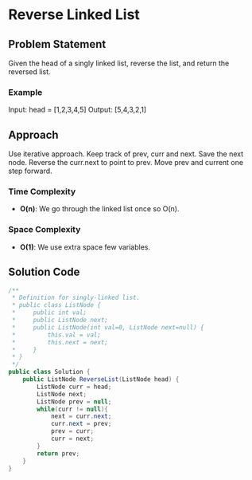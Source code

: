 # Reverse Linked List

## Problem Statement
Given the head of a singly linked list, reverse the list, and return the reversed list.

### Example
Input: head = [1,2,3,4,5] Output: [5,4,3,2,1]

## Approach
Use iterative approach. Keep track of prev, curr and next. Save the next node. Reverse the curr.next to point to prev. Move prev and current one step forward.

### Time Complexity
- **O(n)**: We go through the linked list once so O(n).
### Space Complexity
- **O(1)**: We use extra space few variables.

## Solution Code
```C#
/**
 * Definition for singly-linked list.
 * public class ListNode {
 *     public int val;
 *     public ListNode next;
 *     public ListNode(int val=0, ListNode next=null) {
 *         this.val = val;
 *         this.next = next;
 *     }
 * }
 */
public class Solution {
    public ListNode ReverseList(ListNode head) {
        ListNode curr = head;
        ListNode next;
        ListNode prev = null;
        while(curr != null){
            next = curr.next;
            curr.next = prev;
            prev = curr;
            curr = next;
        }
        return prev;
    }
}
